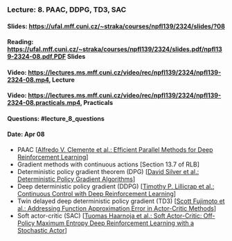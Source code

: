 ### Lecture: 8. PAAC, DDPG, TD3, SAC
#### Slides: https://ufal.mff.cuni.cz/~straka/courses/npfl139/2324/slides/?08
#### Reading: https://ufal.mff.cuni.cz/~straka/courses/npfl139/2324/slides.pdf/npfl139-2324-08.pdf,PDF Slides
#### Video: https://lectures.ms.mff.cuni.cz/video/rec/npfl139/2324/npfl139-2324-08.mp4, Lecture
#### Video: https://lectures.ms.mff.cuni.cz/video/rec/npfl139/2324/npfl139-2324-08.practicals.mp4, Practicals
#### Questions: #lecture_8_questions
#### Date: Apr 08

- PAAC [[Alfredo V. Clemente et al.: Efficient Parallel Methods for Deep Reinforcement Learning](https://arxiv.org/abs/1705.04862)]
- Gradient methods with continuous actions [Section 13.7 of RLB]
- Deterministic policy gradient theorem (DPG) [[David Silver et al.: Deterministic Policy Gradient Algorithms](http://proceedings.mlr.press/v32/silver14.pdf)]
- Deep deterministic policy gradient (DDPG) [[Timothy P. Lillicrap et al.: Continuous Control with Deep Reinforcement Learning](https://arxiv.org/abs/1509.02971)]
- Twin delayed deep deterministic policy gradient (TD3) [[Scott Fujimoto et al.: Addressing Function Approximation Error in Actor-Critic Methods](https://arxiv.org/abs/1802.09477)]
- Soft actor-critic (SAC) [[Tuomas Haarnoja et al.: Soft Actor-Critic: Off-Policy Maximum Entropy Deep Reinforcement Learning with a Stochastic Actor](https://arxiv.org/abs/1801.01290)]
